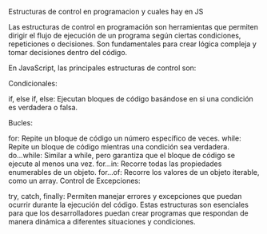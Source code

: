Estructuras de control en programacion y cuales hay en JS

Las estructuras de control en programación son herramientas que permiten dirigir el flujo de ejecución de un programa según ciertas condiciones, repeticiones o decisiones. Son fundamentales para crear lógica compleja y tomar decisiones dentro del código.

En JavaScript, las principales estructuras de control son:

Condicionales:

if, else if, else: Ejecutan bloques de código basándose en si una condición es verdadera o falsa.

Bucles:

for: Repite un bloque de código un número específico de veces.
while: Repite un bloque de código mientras una condición sea verdadera.
do...while: Similar a while, pero garantiza que el bloque de código se ejecute al menos una vez.
for...in: Recorre todas las propiedades enumerables de un objeto.
for...of: Recorre los valores de un objeto iterable, como un array.
Control de Excepciones:

try, catch, finally: Permiten manejar errores y excepciones que puedan ocurrir durante la ejecución del código.
Estas estructuras son esenciales para que los desarrolladores puedan crear programas que respondan de manera dinámica a diferentes situaciones y condiciones.